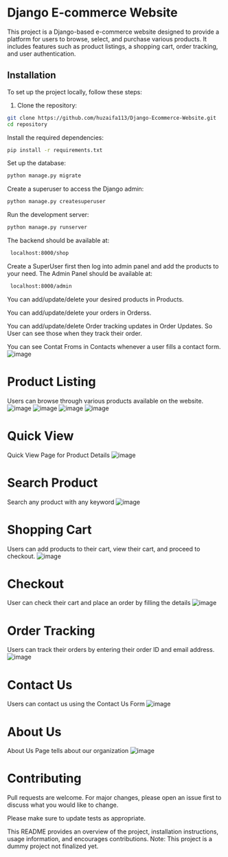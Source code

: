 # Django E-commerce Website

This project is a Django-based e-commerce website designed to provide a platform for users to browse, select, and purchase various products. It includes features such as product listings, a shopping cart, order tracking, and user authentication.

## Installation

To set up the project locally, follow these steps:

1. Clone the repository:

```bash
git clone https://github.com/huzaifa113/Django-Ecommerce-Website.git
cd repository
```

Install the required dependencies:
```bash
pip install -r requirements.txt
```
Set up the database:
```bash
python manage.py migrate
```
Create a superuser to access the Django admin:
```bash
python manage.py createsuperuser
```
Run the development server:
```bash
python manage.py runserver
```
The backend should be available at:
```bash
 localhost:8000/shop
```
 Create a SuperUser first then log into admin panel and add the products to your need.
The Admin Panel should be available at:
```bash
 localhost:8000/admin
```
You can add/update/delete your desired products in Products.

You can add/update/delete your orders in Orderss.

You can add/update/delete Order tracking updates in Order Updates. So User can see those when they track their order.

You can see Contat Froms in Contacts whenever a user fills a contact form.
![image](https://github.com/user-attachments/assets/04fcdcdf-d5d6-48e5-accd-c75567b0c62e)

# Product Listing
Users can browse through various products available on the website.
![image](https://github.com/user-attachments/assets/ece344b3-9fb8-45d1-b30c-7fe1f025a008)
![image](https://github.com/user-attachments/assets/8a3d17bd-ec72-495b-b06a-da43cb734eea)
![image](https://github.com/user-attachments/assets/85cc8c16-2590-4809-b6e7-4953c4c76901)
![image](https://github.com/user-attachments/assets/53a43dd4-873b-4f95-b245-e123ca553829)

# Quick View
Quick View Page for Product Details
![image](https://github.com/user-attachments/assets/067c9738-2541-401b-b46f-14fde1a520f0)


# Search Product
Search any product with any keyword
![image](https://github.com/user-attachments/assets/1087d9b6-a277-419e-92c2-63ef11486df0)


# Shopping Cart
Users can add products to their cart, view their cart, and proceed to checkout.
![image](https://github.com/user-attachments/assets/24f4ae54-4ab9-47c7-882e-70cdbe507c69)

# Checkout
User can check their cart and place an order by filling the details
![image](https://github.com/user-attachments/assets/4f8b7471-183c-421e-9b52-4bc29c11d0f9)

# Order Tracking
Users can track their orders by entering their order ID and email address.
![image](https://github.com/user-attachments/assets/01497b1c-18f2-4bf7-9ea3-5f070e88fb3c)

# Contact Us 
Users can contact us using the Contact Us Form
![image](https://github.com/user-attachments/assets/a7c36444-1e88-42c7-93b6-80ea50b43017)


# About Us
About Us Page tells about our organization
![image](https://github.com/user-attachments/assets/e0407b4f-e905-4518-938f-610a692811e9)


# Contributing
Pull requests are welcome. For major changes, please open an issue first to discuss what you would like to change.

Please make sure to update tests as appropriate.

This README provides an overview of the project, installation instructions, usage information, and encourages contributions.
Note: This project is a dummy project not finalized yet.
